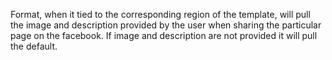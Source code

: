 Format, when it tied to the corresponding region of the template, will pull the image and description provided by the user when sharing the particular page on the facebook. 
If image and description are not provided it will pull the default.
